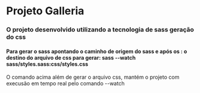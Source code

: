 # <h1>Projeto Galleria</h1>

<h3>O projeto desenvolvido utilizando a tecnologia de sass geração do css</h3>

<h4>Para gerar o sass apontando o caminho de origem do sass e após os : o destino do arquivo de css para gerar: sass --watch sass/styles.sass:css/styles.css </h4>
<p> O comando acima além de gerar o arquivo css, mantém o projeto com execusão em tempo real pelo comando --watch </p>
